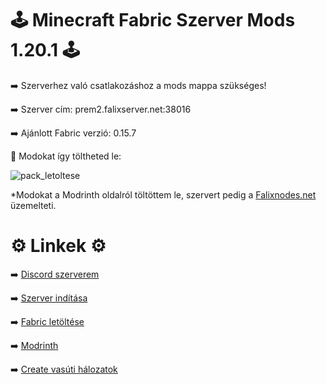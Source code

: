# 🕹 Minecraft Fabric Szerver Mods 1.20.1 🕹
➡️ Szerverhez való csatlakozáshoz a mods mappa szükséges!

➡️ Szerver cím: prem2.falixserver.net:38016

➡️ Ajánlott Fabric verzió: 0.15.7

📌 Modokat így töltheted le:

![pack_letoltese](https://github.com/Zoli708/Minecraft-Fabric-Szerver-Mods-1.20.1/assets/132081226/ffc83a40-0b29-41f1-9981-5fe26b629a5a)

*Modokat a Modrinth oldalról töltöttem le, szervert pedig a [Falixnodes.net](https://falixnodes.net/) üzemelteti.

# ⚙️ Linkek ⚙️
➡️ [Discord szerverem](https://discord.gg/kCb5qyeXGX)

➡️ [Szerver indítása](https://client.falixnodes.net/startserver)

➡️ [Fabric letöltése](https://fabricmc.net/)

➡️ [Modrinth](https://modrinth.com/)

➡️ [Create vasúti hálozatok](http://46.4.34.184:22519/)
